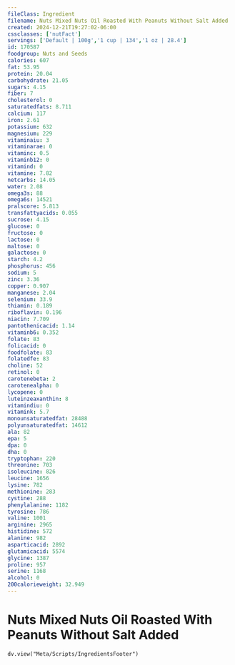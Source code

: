```yaml
---
fileClass: Ingredient
filename: Nuts Mixed Nuts Oil Roasted With Peanuts Without Salt Added
created: 2024-12-21T19:27:02-06:00
cssclasses: ['nutFact']
servings: ['Default | 100g','1 cup | 134','1 oz | 28.4']
id: 170587
foodgroup: Nuts and Seeds
calories: 607
fat: 53.95
protein: 20.04
carbohydrate: 21.05
sugars: 4.15
fiber: 7
cholesterol: 0
saturatedfats: 8.711
calcium: 117
iron: 2.61
potassium: 632
magnesium: 229
vitaminaiu: 3
vitaminarae: 0
vitaminc: 0.5
vitaminb12: 0
vitamind: 0
vitamine: 7.82
netcarbs: 14.05
water: 2.08
omega3s: 88
omega6s: 14521
pralscore: 5.813
transfattyacids: 0.055
sucrose: 4.15
glucose: 0
fructose: 0
lactose: 0
maltose: 0
galactose: 0
starch: 4.2
phosphorus: 456
sodium: 5
zinc: 3.36
copper: 0.907
manganese: 2.04
selenium: 33.9
thiamin: 0.189
riboflavin: 0.196
niacin: 7.709
pantothenicacid: 1.14
vitaminb6: 0.352
folate: 83
folicacid: 0
foodfolate: 83
folatedfe: 83
choline: 52
retinol: 0
carotenebeta: 2
carotenealpha: 0
lycopene: 0
luteinzeaxanthin: 8
vitamindiu: 0
vitamink: 5.7
monounsaturatedfat: 28488
polyunsaturatedfat: 14612
ala: 82
epa: 5
dpa: 0
dha: 0
tryptophan: 220
threonine: 703
isoleucine: 826
leucine: 1656
lysine: 782
methionine: 283
cystine: 288
phenylalanine: 1182
tyrosine: 786
valine: 1001
arginine: 2965
histidine: 572
alanine: 982
asparticacid: 2892
glutamicacid: 5574
glycine: 1387
proline: 957
serine: 1168
alcohol: 0
200calorieweight: 32.949
---
```


# Nuts Mixed Nuts Oil Roasted With Peanuts Without Salt Added

```dataviewjs
dv.view("Meta/Scripts/IngredientsFooter")
```
